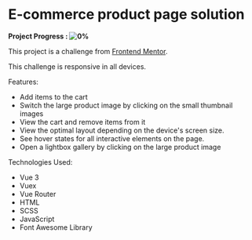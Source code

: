 # E-commerce product page solution

**Project Progress : ![0%](https://progress-bar.dev/0/?title=done)**

<!-- **[See Website Live]()** -->

This project is a challenge from [Frontend Mentor](https://www.frontendmentor.io/challenges/ecommerce-product-page-UPsZ9MJp6).

This challenge is responsive in all devices.

Features:

- Add items to the cart
- Switch the large product image by clicking on the small thumbnail images
- View the cart and remove items from it
- View the optimal layout depending on the device's screen size.
- See hover states for all interactive elements on the page.
- Open a lightbox gallery by clicking on the large product image

Technologies Used:

- Vue 3
- Vuex
- Vue Router
- HTML
- SCSS
- JavaScript
- Font Awesome Library

<!-- **[See Website Live]()** -->

<!--
Output design Screenshots:

Large Screens Home Page :
![Output](/Output-design-screenshots/1.home-large-screens.png)

Medium Screens Home Page :
![Output](/Output-design-screenshots/2.home-medium-screens.png)

Mobile Screens Home Page :
![Output](/Output-design-screenshots/3.home-mobile-screens.png)

Large Screens Details Page :
![Output](/Output-design-screenshots/4.details-large-screens.png)

Medium Screens Details Page :
![Output](/Output-design-screenshots/5.details-medium-screens.png)

Mobile Screens Details Page :
![Output](/Output-design-screenshots/6.details-mobile-screens.png)
-->
